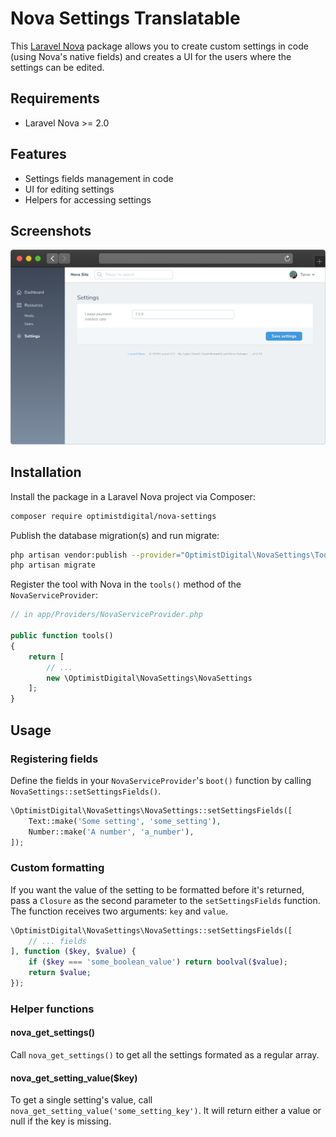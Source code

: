 # Nova Settings Translatable

This [Laravel Nova](https://nova.laravel.com) package allows you to create custom settings in code (using Nova's native fields) and creates a UI for the users where the settings can be edited.

## Requirements

- Laravel Nova >= 2.0

## Features

- Settings fields management in code
- UI for editing settings
- Helpers for accessing settings

## Screenshots

![Settings View](docs/index.png)

## Installation

Install the package in a Laravel Nova project via Composer:

```bash
composer require optimistdigital/nova-settings
```

Publish the database migration(s) and run migrate:

```bash
php artisan vendor:publish --provider="OptimistDigital\NovaSettings\ToolServiceProvider" --tag="migrations"
php artisan migrate
```

Register the tool with Nova in the `tools()` method of the `NovaServiceProvider`:

```php
// in app/Providers/NovaServiceProvider.php

public function tools()
{
    return [
        // ...
        new \OptimistDigital\NovaSettings\NovaSettings
    ];
}
```

## Usage

### Registering fields

Define the fields in your `NovaServiceProvider`'s `boot()` function by calling `NovaSettings::setSettingsFields()`.

```php
\OptimistDigital\NovaSettings\NovaSettings::setSettingsFields([
    Text::make('Some setting', 'some_setting'),
    Number::make('A number', 'a_number'),
]);
```

### Custom formatting

If you want the value of the setting to be formatted before it's returned, pass a `Closure` as the second parameter to the `setSettingsFields` function. The function receives two arguments: `key` and `value`.

```php
\OptimistDigital\NovaSettings\NovaSettings::setSettingsFields([
    // ... fields
], function ($key, $value) {
    if ($key === 'some_boolean_value') return boolval($value);
    return $value;
});
```

### Helper functions

#### nova_get_settings()

Call `nova_get_settings()` to get all the settings formated as a regular array.

#### nova_get_setting_value(\$key)

To get a single setting's value, call `nova_get_setting_value('some_setting_key')`. It will return either a value or null if the key is missing.
